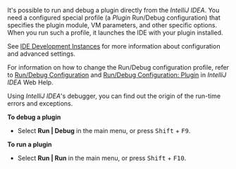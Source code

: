 [//]: # (title: Running and Debugging a Plugin)

<!-- Copyright 2000-2020 JetBrains s.r.o. and other contributors. Use of this source code is governed by the Apache 2.0 license that can be found in the LICENSE file. -->

It's possible to run and debug a plugin directly from the *IntelliJ IDEA*.
You need a configured special profile (a *Plugin* Run/Debug configuration) that specifies the plugin module, VM parameters, and other specific options.
When you run such a profile, it launches the IDE with your plugin installed.

See [IDE Development Instances](ide_development_instance.md) for more information about configuration and advanced settings.

For information on how to change the Run/Debug configuration profile, refer to [Run/Debug Configuration](https://www.jetbrains.com/help/idea/run-debug-configuration.html) and [Run/Debug Configuration: Plugin](https://www.jetbrains.com/idea/help/run-debug-configuration-plugin.html) in *IntelliJ IDEA* Web Help.

Using *IntelliJ IDEA*'s debugger, you can find out the origin of the run-time errors and exceptions.

**To debug a plugin**

*  Select **Run \| Debug** in the main menu, or press <kbd>Shift</kbd> + <kbd>F9</kbd>.

**To run a plugin**

*  Select **Run \| Run** in the main menu, or press <kbd>Shift</kbd> + <kbd>F10</kbd>.
